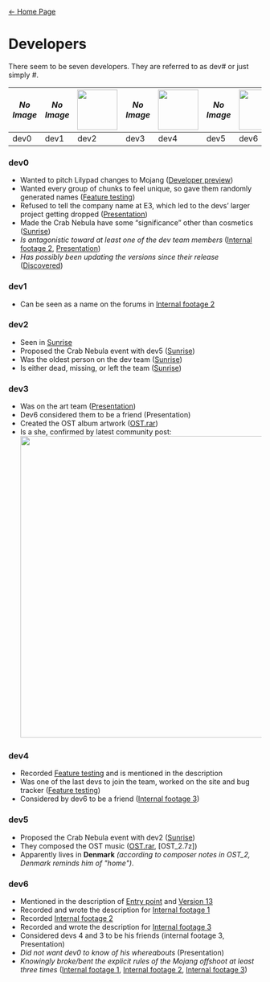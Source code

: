 [← Home Page](../README.md#1-basic-lore)

# Developers
There seem to be seven developers.
They are referred to as dev# or just simply #.

| *No Image* | *No Image* | <img src="https://lh5.googleusercontent.com/udCXix4t_ifvYQR5slX6Za_PjSgWVNWrLXNB_Pp_Et-ISjvzkR3psHJOVHh2Qxdt4Mz71pys5vktcII7k_kJajdgSorpFjSQ_9vYh246XyR0AmZi7OML2Yndieqfpcq8-G1tB-a9BOrvLPRrlSyt1w" width="80"> | *No Image* | <img src="https://lh6.googleusercontent.com/q6mNvvA00atbtljOZRXqrEb7HDJjuFQQ4k8yUnu0eaE90Q0TIScGUeo9NDEyCJ-CDXdToJYC0_zl1gkseDxte3iN8mik4ZqA3ENSm7KEC0JNy1uPVtJ2tgJGQzG7Wpt8pcdrX_0AU8AmI6z02g" width="80"> | *No Image* | <img src="https://lh3.googleusercontent.com/vEgf2jvfm940s9TkADBAcJrtvqDvzkR_bQN_p5VvHUGUbZN6FKPbJ1NXLxs7fXnhn-p8H894-tAVMjFhfiAWfJQ0_qhTHqHi76P2Bu6vf8jwOV4lIYMvSw11mFADW7yuRCEO7prFEKHGYfUnd86sRw" width="80"> | 
| ----------------------- | ----------------------- | ----------------------- | ----------------------- | ----------------------- | ----------------------- | ----------------------- | 
| dev0                    | dev1                    | dev2                    | dev3                    | dev4                    | dev5                    | dev6                    | 

### dev0
- Wanted to pitch Lilypad changes to Mojang ([Developer preview](../videos/developer-preview.md))
- Wanted every group of chunks to feel unique, so gave them randomly generated names ([Feature testing](../videos/feature-testing.md))
- Refused to tell the company name at E3, which led to the devs’ larger project getting dropped ([Presentation](../videos/presentation.md))
- Made the Crab Nebula have some “significance” other than cosmetics ([Sunrise](../videos/sunrise.md))
- *Is antagonistic toward at least one of the dev team members* ([Internal footage 2](../videos/internal-footage-2.md), [Presentation](../videos/presentation.md))
- *Has possibly been updating the versions since their release* ([Discovered](../videos/discovered.md))

### dev1
- Can be seen as a name on the forums in [Internal footage 2](../videos/internal-footage-2.md)

### dev2
- Seen in [Sunrise](../videos/sunrise.md)
- Proposed the Crab Nebula event with dev5 ([Sunrise](../videos/sunrise.md))
- Was the oldest person on the dev team ([Sunrise](../videos/sunrise.md))
- Is either dead, missing, or left the team ([Sunrise](../videos/sunrise.md))

### dev3
- Was on the art team ([Presentation](../videos/presentation.md))
- Dev6 considered them to be a friend (Presentation)
- Created the OST album artwork ([OST.rar](../resources/ost-rar.md))
- Is a she, confirmed by latest community post:  
  <img src="https://user-images.githubusercontent.com/66027449/178020717-877cba49-df9a-4426-a78c-c491eaa92001.png" width="600">

### dev4
- Recorded [Feature testing](../videos/feature-testing.md) and is mentioned in the description
- Was one of the last devs to join the team, worked on the site and bug tracker ([Feature testing](../videos/feature-testing.md))
- Considered by dev6 to be a friend ([Internal footage 3](../videos/internal-footage-3.md))

### dev5
- Proposed the Crab Nebula event with dev2 ([Sunrise](../videos/sunrise.md))
- They composed the OST music ([OST.rar](../resources/ost-rar.md), [OST_2.7z])
- Apparently lives in **Denmark** *(according to composer notes in OST_2, Denmark reminds him of "home")*.

### dev6
- Mentioned in the description of [Entry point](../videos/entry-point.md) and [Version 13](../videos/version-13.md)
- Recorded and wrote the description for [Internal footage 1](../videos/internal-footage-1.md)
- Recorded [Internal footage 2](../videos/internal-footage-2.md)
- Recorded and wrote the description for [Internal footage 3](../videos/internal-footage-3.md)
- Considered devs 4 and 3 to be his friends (internal footage 3, Presentation)
- *Did not want dev0 to know of his whereabouts* (Presentation)
- *Knowingly broke/bent the explicit rules of the Mojang offshoot at least three times* ([Internal footage 1](../videos/internal-footage-1.md), [Internal footage 2](../videos/internal-footage-2.md), [Internal footage 3](../videos/internal-footage-3.md))
